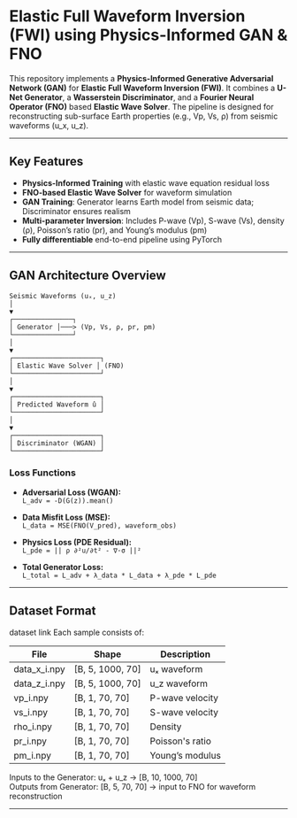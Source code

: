 # Elastic Full Waveform Inversion (FWI) using Physics-Informed GAN & FNO

This repository implements a **Physics-Informed Generative Adversarial Network (GAN)** for **Elastic Full Waveform Inversion (FWI)**. It combines a **U-Net Generator**, a **Wasserstein Discriminator**, and a **Fourier Neural Operator (FNO)** based **Elastic Wave Solver**. The pipeline is designed for reconstructing sub-surface Earth properties (e.g., Vp, Vs, ρ) from seismic waveforms (u_x, u_z).

---

## Key Features

- **Physics-Informed Training** with elastic wave equation residual loss  
- **FNO-based Elastic Wave Solver** for waveform simulation  
- **GAN Training**: Generator learns Earth model from seismic data; Discriminator ensures realism  
- **Multi-parameter Inversion**: Includes P-wave (Vp), S-wave (Vs), density (ρ), Poisson’s ratio (pr), and Young’s modulus (pm)  
- **Fully differentiable** end-to-end pipeline using PyTorch 

---

## GAN Architecture Overview

```
Seismic Waveforms (uₓ, u_z)
│
▼
┌───────────────┐
│ Generator │───> (Vp, Vs, ρ, pr, pm)
└───────────────┘
│
▼
┌──────────────────────┐
│ Elastic Wave Solver │ (FNO)
└──────────────────────┘
│
▼
┌──────────────────────┐
│ Predicted Waveform û │
└──────────────────────┘
│
▼
┌──────────────────────┐
│ Discriminator (WGAN) │
└──────────────────────┘
```

### Loss Functions

- **Adversarial Loss (WGAN):**  
  `L_adv = -D(G(z)).mean()`

- **Data Misfit Loss (MSE):**  
  `L_data = MSE(FNO(V_pred), waveform_obs)`

- **Physics Loss (PDE Residual):**  
  `L_pde = || ρ ∂²u/∂t² - ∇·σ ||²`

- **Total Generator Loss:**  
  `L_total = L_adv + λ_data * L_data + λ_pde * L_pde`

---

## Dataset Format

dataset link
Each sample consists of:

| File            | Shape             | Description              |
|-----------------|------------------|--------------------------|
| data_x_i.npy    | [B, 5, 1000, 70]  | uₓ waveform              |
| data_z_i.npy    | [B, 5, 1000, 70]  | u_z waveform             |
| vp_i.npy        | [B, 1, 70, 70]    | P-wave velocity          |
| vs_i.npy        | [B, 1, 70, 70]    | S-wave velocity          |
| rho_i.npy       | [B, 1, 70, 70]    | Density                  |
| pr_i.npy        | [B, 1, 70, 70]    | Poisson's ratio          |
| pm_i.npy        | [B, 1, 70, 70]    | Young’s modulus          |

Inputs to the Generator: uₓ + u_z → [B, 10, 1000, 70]  
Outputs from Generator: [B, 5, 70, 70] → input to FNO for waveform reconstruction

---


